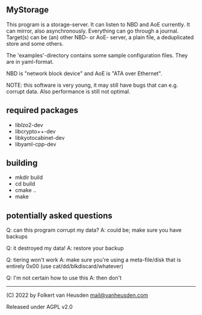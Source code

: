 MyStorage
---------

This program is a storage-server.
It can listen to NBD and AoE currently.
It can mirror, also asynchronously.
Everything can go through a journal.
Target(s) can be (an) other NBD- or AoE- server, a plain file, a deduplicated store and some others.

The 'examples'-directory contains some sample configuration files.
They are in yaml-format.

NBD is "network block device" and AoE is "ATA over Ethernet".


NOTE: this software is very young, it may still have bugs that can e.g. corrupt data. Also performance is still not optimal.


required packages
-----------------

- liblzo2-dev
- libcrypto++-dev
- libkyotocabinet-dev
- libyaml-cpp-dev


building
--------

* mkdir build
* cd build
* cmake ..
* make


potentially asked questions
---------------------------
Q: can this program corrupt my data?
A: could be; make sure you have backups

Q: it destroyed my data!
A: restore your backup

Q: tiering won't work
A: make sure you're using a meta-file/disk that is entirely 0x00 (use cat/dd/blkdiscard/whatever)

Q: I'm not certain how to use this
A: then don't


---
(C) 2022 by Folkert van Heusden <mail@vanheusden.com>

Released under AGPL v2.0
